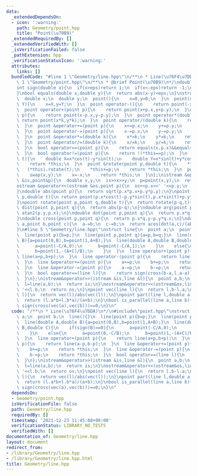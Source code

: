 ```yaml
---
data:
  _extendedDependsOn:
  - icon: ':warning:'
    path: Geometry/point.hpp
    title: "Point(\u70B9)"
  _extendedRequiredBy: []
  _extendedVerifiedWith: []
  _isVerificationFailed: false
  _pathExtension: hpp
  _verificationStatusIcon: ':warning:'
  attributes:
    links: []
  bundledCode: "#line 1 \"Geometry/line.hpp\"\n/**\n * Line(\u76F4\u7DDA)\n*/\n#line\
    \ 1 \"Geometry/point.hpp\"\n/**\n * @brief Point(\u70B9)\n*/\ndouble eps=0.0000000001;\n\
    int sign(double x){\n  if(x>eps)return 1;\n  if(x<-eps)return -1;\n  return 0;\n\
    }\nbool equals(double x,double y){\n  return abs(x-y)<eps;\n}\nstruct point{\n\
    \  double x;\n  double y;\n  point(){\n    x=0,y=0;\n  }\n  point(double X,double\
    \ Y){\n    x=X,y=Y;\n  }\n  point operator-(){\n    return point(-x,-y);\n  }\n\
    \  point operator+(point p){\n    return point(x+p.x,y+p.y);\n  }\n  point operator-(point\
    \ p){\n    return point(x-p.x,y-p.y);\n  }\n  point operator*(double k){\n   \
    \ return point(x*k,y*k);\n  }\n  point operator/(double k){\n    return point(x/k,y/k);\n\
    \  }\n  point &operator+=(point p){\n    x+=p.x;\n    y+=p.y;\n    return *this;\n\
    \  }\n  point &operator-=(point p){\n    x-=p.x;\n    y-=p.y;\n    return *this;\n\
    \  }\n  point &operator*=(double k){\n    x*=k;\n    y*=k;\n    return *this;\n\
    \  }\n  point &operator/=(double k){\n    x/=k;\n    y/=k;\n    return *this;\n\
    \  }\n  bool operator==(point p){\n    return equals(x,p.x)&&equals(y,p.y);\n\
    \  }\n  bool operator!=(point p){\n    return !(*this==p);\n  }\n  point &rotate(double\
    \ t){\n    double X=x*cos(t)-y*sin(t);\n    double Y=x*sin(t)+y*cos(t);\n    x=X,y=Y;\n\
    \    return *this;\n  }\n  point &rotate(point p,double t){\n    *this-=p;\n \
    \   (*this).rotate(t);\n    *this+=p;\n    return *this;\n  }\n  point &rotate90(){\n\
    \    swap(x,y);\n    x=-x;\n    return *this;\n  }\n};\nistream &operator>>(istream\
    \ &is,point&p){\n  double x,y;\n  is>>x>>y;\n  p=point(x,y);\n  return is;\n}\n\
    ostream &operator<<(ostream &os,point p){\n  os<<p.x<<' '<<p.y;\n  return os;\n\
    }\ndouble abs(point p){\n  return sqrt(p.x*p.x+p.y*p.y);\n}\npoint rotate(point\
    \ p,double t){\n return point(p.x*cos(t)-p.y*sin(t),p.x*sin(t)+p.y*cos(t));\n\
    }\npoint rotate(point p,point q,double t){\n  return rotate(p-q,t)+q;\n}\ndouble\
    \ dist(point p,point q){\n  return abs(p-q);\n}\ndouble arg(point p){\n  return\
    \ atan2(p.y,p.x);\n}\ndouble dot(point p,point q){\n  return p.x*q.y+p.y*q.x;\n\
    }\ndouble cross(point p,point q){\n  return p.x*q.y-p.y*q.x;\n}\ndouble angle(point\
    \ a,point b,point c){\n  a-=b;\n  c-=b;\n  return acos(dot(a,c)/(abs(a)*abs(c)));\n\
    }\n#line 5 \"Geometry/line.hpp\"\nstruct line{\n  point a;\n  point b;\n  line(){}\n\
    \  line(point p){b=p;}\n  line(point p,point q){a=p,b=q;}\n  line(double A,double\
    \ B){a=point(0,B),b=point(1,A+B);}\n  line(double A,double B,double C){\n    if(sign(B)==0){\n\
    \      a=point(-C/A,0);\n      b=point(-C/A,1);\n    }\n    else{\n      a=point(0,-C/B);\n\
    \      b=point(1,-(A+C)/B);\n    }\n  }\n  line operator+(point p){\n    return\
    \ line(a+p,b+p);\n  }\n  line operator-(point p){\n    return line(a-p,b-p);\n\
    \  }\n  line &operator+=(point p){\n    a+=p;\n    b+=p;\n    return *this;\n\
    \  }\n  line &operator-=(point p){\n    a-=p;\n    b-=p;\n    return *this;\n\
    \  }\n  bool operator==(line l){\n    return sign(cross(b-a,l.a-a))==0&&sign(cross(b-a,l.b-a));\n\
    \  }\n};\nistream&operator>>(istream &is,line &l){\n  point a,b;\n  is>>a>>b;\n\
    \  l=line(a,b);\n  return is;\n}\nostream&operator<<(ostream&os,line l){\n  os<<l.a<<'\
    \ '<<l.b;\n  return os;\n}\npoint vec(line l){\n  return l.b-l.a;\n}\npoint unit(line\
    \ l){\n  return vec(l)/abs(vec(l));\n}\npoint part(line l,double a,double b){\n\
    \  return (l.a*b+l.b*a)/(a+b);\n}\nbool is_parallel(line a,line b){\n  return\
    \ sign(cross(vec(a),vec(b)))==0;\n}\n"
  code: "/**\n * Line(\u76F4\u7DDA)\n*/\n#include\"point.hpp\"\nstruct line{\n  point\
    \ a;\n  point b;\n  line(){}\n  line(point p){b=p;}\n  line(point p,point q){a=p,b=q;}\n\
    \  line(double A,double B){a=point(0,B),b=point(1,A+B);}\n  line(double A,double\
    \ B,double C){\n    if(sign(B)==0){\n      a=point(-C/A,0);\n      b=point(-C/A,1);\n\
    \    }\n    else{\n      a=point(0,-C/B);\n      b=point(1,-(A+C)/B);\n    }\n\
    \  }\n  line operator+(point p){\n    return line(a+p,b+p);\n  }\n  line operator-(point\
    \ p){\n    return line(a-p,b-p);\n  }\n  line &operator+=(point p){\n    a+=p;\n\
    \    b+=p;\n    return *this;\n  }\n  line &operator-=(point p){\n    a-=p;\n\
    \    b-=p;\n    return *this;\n  }\n  bool operator==(line l){\n    return sign(cross(b-a,l.a-a))==0&&sign(cross(b-a,l.b-a));\n\
    \  }\n};\nistream&operator>>(istream &is,line &l){\n  point a,b;\n  is>>a>>b;\n\
    \  l=line(a,b);\n  return is;\n}\nostream&operator<<(ostream&os,line l){\n  os<<l.a<<'\
    \ '<<l.b;\n  return os;\n}\npoint vec(line l){\n  return l.b-l.a;\n}\npoint unit(line\
    \ l){\n  return vec(l)/abs(vec(l));\n}\npoint part(line l,double a,double b){\n\
    \  return (l.a*b+l.b*a)/(a+b);\n}\nbool is_parallel(line a,line b){\n  return\
    \ sign(cross(vec(a),vec(b)))==0;\n}\n"
  dependsOn:
  - Geometry/point.hpp
  isVerificationFile: false
  path: Geometry/line.hpp
  requiredBy: []
  timestamp: '2021-12-23 11:45:08+00:00'
  verificationStatus: LIBRARY_NO_TESTS
  verifiedWith: []
documentation_of: Geometry/line.hpp
layout: document
redirect_from:
- /library/Geometry/line.hpp
- /library/Geometry/line.hpp.html
title: Geometry/line.hpp
---
```

